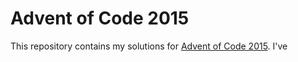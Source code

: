 # Advent of Code 2015

This repository contains my solutions for [Advent of Code 2015](https://adventofcode.com/2015).
I've 
